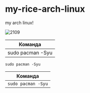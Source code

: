 # my-rice-arch-linux
my arch linux!


![2109](https://user-images.githubusercontent.com/127678638/224560547-17d2ee5f-f687-4871-9f01-60c1de6f4c26.jpg)



| Команда |
| ------- |
| sudo pacman -Syu |




`sudo pacman -Syu`




| Команда |
| ------- |
| <span onclick="document.execCommand('copy');">`sudo pacman -Syu`</span> |

